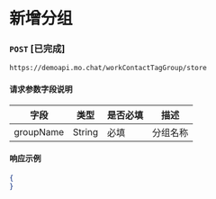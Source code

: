 # 新增分组
### `POST`  [已完成]
```
https://demoapi.mo.chat/workContactTagGroup/store
```

#### 请求参数字段说明

| 字段  | 类型 | 是否必填 | 描述|
| ------------- | ------------- | ------------------ | ------------------ |
| groupName  | String  | 必填 | 分组名称 |


#### 响应示例

```json
{
}
```